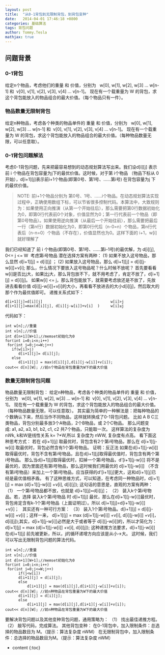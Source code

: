 ```yaml
---
layout: post
title:  "从0-1背包到无限制背包，到背包变种"
date:   2014-04-01 17:46:18 +0800 
categories: 基础算法
tags: 背包问题
author: Tommy.Tesla
mathjax: true
---
```



## 问题背景

### 0-1背包 

给定n个物品，考虑他们的重量 和 价值，分别为   w[0], w[1], w[2], w[3] ... w[n-1] 和  v[0], v[1], v[2], v[3], v[4] ... v[n-1]。 现在有一个载重量为 W 的背包，求这个背包能放入的物品组合的最大价值。（每个物品只有一件）。

### 物品数量无限制背包
给定n种物品，考虑各个种类的物品单件的 重量 和 价值，分别为   w[0], w[1], w[2], w[3] ... w[n-1] 和  v[0], v[1], v[2], v[3], v[4] ... v[n-1]。 现在有一个载重量为 W 的背包，求这个背包能放入的物品组合的最大价值。（每种物品数量无限，可以任意取）。


### 0-1背包问题解法
考虑0-1背包问题，先来把最容易想到的动态规划算法写出来。我们设d[i][j] 表示 前 i 个物品在背包容量为j下的最优价值。这时候，对于第 i个物品 （物品下标从 0开始），d[i+1][j]表示前i+1个物品(即第0号、第1号、……第i号) 在背包容量为j 下的最优价值。

> NOTE: 前i+1个物品分别为 第0号、1号、……i个物品。在动态规划算法实现过程中，正确使用数组下标，可以节省很多控制代码。本算法中，大致规则为：如果使用正向推演（从第一个开始往后），那么需要把第0行数据初始化为0，即第0行代表前0个对象，价值显然为0；第一行代表前一个物品（即第0号物品）。如果使用逆向推演（从最后一个开始往前），那么需要把最后一行（第n行）数据初始化为0，即第0行代后（n-0=n）个物品，第n行代表后（n-n=0）个物品（不存在），价值显然也为0。这样下面的 i+1，w[i] 就好理解了

我们已经知道了 前 i 个物品(即第0号、第1号、……第i-1号)的最优解，为 d[i][j], 0<= j <= W 
考虑第i号物品 潜在选择方案有两种：
(1) 如果不放入这号物品，那么显然 d[i+1][j] = d[i][j] ；
(2) 如果放入这号物品，那么 d[i+1][j] = d[i][j-w[i]]+v[i];
那么，什么情况下要放入这号物品呢？什么时候不放呢？
首先要看看w[i]是否比j大，如果比j大，那么背包放不下，就不用考虑了，肯定不放了，d[i+1][j] = d[i][j]。
如果w[i] <= j，那么背包能放下，就需要考虑放还是不放了，先放进去看看价值 d[i][j-w[i]]+v[i]的大小，再看看不放进去的大小d[i][j]，然后取大的那个作为最优值即可。
递推关系式如下：
```
d[i+1][j]=d[i][j]                               w[i]>j
d[i+1][j]=max(d[i][j], d[i][j-w[i]]+v[i]  )     w[i]≤j
```

代码如下：
```
int w[n];//重量
int v[n];//价值
int d[n+1][W+1];//memset初始化为0
for(int i=0;i<n;i++)
 for(int j=0;j<=W;j++)
   if(w[i]>j)
      d[i+1][j]= d[i][j];
   else
      d[i+1][j] = max(d[i][j],d[i][j-w[i]]+v[i]);
cout<< d[n][W]; //前n个物品在背包重量为W下的最大价值
```

### 数量无限制背包问题

物品数量无限制背包： 给定n种物品，考虑各个种类的物品单件的 重量 和 价值，分别为   w[0], w[1], w[2], w[3] ... w[n-1] 和  v[0], v[1], v[2], v[3], v[4] ... v[n-1]。 现在有一个载重量为 W 的背包，求这个背包能放入的物品组合的最大价值。（每种物品数量无限，可以任意取）。
其实最为简单的一种解法是：把每种物品的个数确认下来，然后当作不同物品，这样就转换成了0-1背包问题。
比如 A B C三类物品，背包分别最多放3个A物品，2个B物品，或 2个C物品。
那么问题变成: a1, a2, a3, b1, b2, c1, c2 共7个物品，只能取一次。
这样算法的复杂度为 n*W*k, k和W是线性关系 k= ?*W,所以 复杂度为 nWW, 复杂度有点高。
看下面这种思考方式：
若在 d[i+1][j] 取最优时，背包含有2个第i号物品，那么在 d[i+1][j-w[i]] 取最优时，背包必然含有1个第i号物品。
证明：反正法
如果在d[i+1][j-w[i]]取得最优时，背包不含有第i号物品，且在d[i+1][j]取得最优值时，背包含有两个第i号物品。
那么当d[i+1][j]取得最优时，扣掉一个第i号物品，d'[i+1][j-w[i]] 将不是最优的，因为里面还有第i号物品，那么这时候我们用最优的 d[i+1][j-w[i]] （不含有第i号物品）来加上一个第i号物品，应当获得的d'[i+1][j]更大，这和d[i+1][j]已经是最优值相矛盾。
有了这种思维方式，可以知道，在考虑同一种物品时，d[i+1][j] = max (d[i+1][j-w[i]] +v[i], d[i][j]);
这句话的意思是，直观的方案有两种：
（1） 一个第i号物品都不放，也就是 d[i+1][j]=d[i][j]；
（2） 装入k个第i号物品。若，选择 装入k个第i号物品 时 d[i+1][j] 最优，那么在d[i+1][j-w[i]]最优时，背包肯定含有k-1个第i号物品（上面证明过）。所以 d[i+1][j]=d[i+1][j-w[i]] +v[i]；
 
其实还有一种可行方案：
（3） 装入1个第i号物品。d[i+1][j] = d[i][j-w[i]] +v[i]；这样一来， d[i+1][j] = max (d[i+1][j-w[i]] +v[i], d[i][j-w[i]] +v[i]，d[i][j]);其实，d[i+1][j-w[i]]必然是大于或者等于 d[i][j-w[i]]的，所以才简化为：
d[i+1][j] = max (d[i+1][j-w[i]] +v[i], d[i][j]);
这种递推方法要求，d[i+1][j-w[i]] 在d[i+1][j] 前先被更新，所以，j的循环递增方向应该是从小->大。
这时候，我们可以写出无限制背包问题的算法代码。
```
int w[n];//重量
int v[n];//价值
int d[n+1][W+1];//memset初始化为0
for(int i=0;i<n;i++)
 for(int j=0;j<=W;j++)
      if(j<w[i])
	  d[i+1][j] = d[i][j];
      else
          d[i+1][j] = max(d[i][j],d[i+1][j-w[i]]+v[i]);
cout<< d[n][W]; //前n种物品在背包重量为W下的最大价值
	  d[i+1][j] = d[i][j];
      else
          d[i+1][j] = max(d[i][j],d[i+1][j-w[i]]+v[i]);
cout<< d[n][W]; //前n种物品在背包重量为W下的最大价值
```
要解决背包问题以及其他变种背包问题，通用策略为：
（1） 找出最佳递推方程。
（2） 敲写代码，完成算法。
其他背包变种：
在0-1背包中，加入限制条件：总选择的物品数目为 M。（提示：算法复杂度 nWM）
在无限制背包中，加入限制条件：总选择的物品数目为M。（提示：算法复杂度 nWM）

* content
{:toc}
